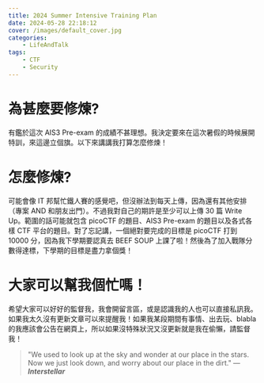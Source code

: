 ```yaml
---
title: 2024 Summer Intensive Training Plan
date: 2024-05-28 22:18:12
cover: /images/default_cover.jpg
categories:
    - LifeAndTalk
tags:
    - CTF
    - Security
---
```


# 為甚麼要修煉?

有鑑於這次 AIS3 Pre-exam 的成績不甚理想。我決定要來在這次暑假的時候展開特訓，來這邊立個旗。以下來講講我打算怎麼修煉！

# 怎麼修煉?

可能會像 IT 邦幫忙鐵人賽的感覺吧，但沒辦法到每天上傳，因為還有其他安排（專案 AND 和朋友出門）。不過我對自己的期許是至少可以上傳 30 篇 Write Up。範圍的話可能就包含 picoCTF 的題目、AIS3 Pre-exam 的題目以及各式各樣 CTF 平台的題目。對了忘記講，一個絕對要完成的目標是 picoCTF 打到 10000 分，因為我下學期要認真去 BEEF SOUP 上課了啦！然後為了加入戰隊分數得達標，下學期的目標是盡力拿個獎！

# 大家可以幫我個忙嗎！

希望大家可以好好的監督我，我會開留言區，或是認識我的人也可以直接私訊我。如果我太久沒有更新文章可以來提醒我！如果我某段期間有事情、出去玩、blabla 的我應該會公告在網頁上，所以如果沒特殊狀況又沒更新就是我在偷懶，請監督我！

> "We used to look up at the sky and wonder at our place in the stars. Now we just look down, and worry about our place in the dirt." — **_Interstellar_**
